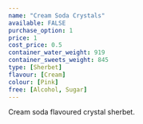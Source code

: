 ```yaml
---
name: "Cream Soda Crystals"
available: FALSE
purchase_option: 1
price: 1
cost_price: 0.5
container_water_weight: 919
container_sweets_weight: 845
type: [Sherbet]
flavour: [Cream]
colour: [Pink]
free: [Alcohol, Sugar]
---
```

Cream soda flavoured crystal sherbet.